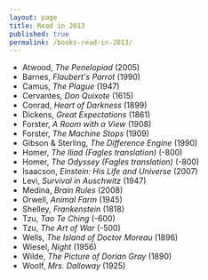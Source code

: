 ```yaml
---
layout: page
title: Read in 2013
published: true
permalink: /books-read-in-2013/
---
```


* Atwood, _The Penelopiad_ (2005) 
* Barnes, _Flaubert's Parrot_ (1990) 
* Camus, _The Plague_ (1947) 
* Cervantes, _Don Quixote_ (1615) 
* Conrad, _Heart of Darkness_ (1899) 
* Dickens, _Great Expectations_ (1861) 
* Forster, _A Room with a View_ (1908) 
* Forster, _The Machine Stops_ (1909) 
* Gibson & Sterling, _The Difference Engine_ (1990) 
* Homer, _The Iliad (Fagles translation)_ (-800) 
* Homer, _The Odyssey (Fagles translation)_ (-800) 
* Isaacson, _Einstein: His Life and Universe_ (2007) 
* Levi, _Survival in Auschwitz_ (1947) 
* Medina, _Brain Rules_ (2008) 
* Orwell, _Animal Farm_ (1945) 
* Shelley, _Frankenstein_ (1818) 
* Tzu, _Tao Te Ching_ (-600) 
* Tzu, _The Art of War_ (-500) 
* Wells, _The Island of Doctor Moreau_ (1896) 
* Wiesel, _Night_ (1956) 
* Wilde, _The Picture of Dorian Gray_ (1890) 
* Woolf, _Mrs. Dalloway_ (1925) 
